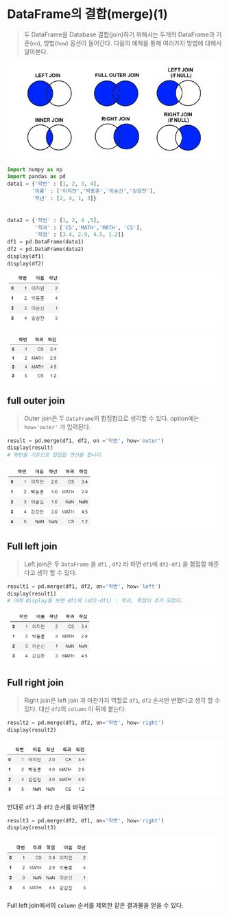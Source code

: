 # DataFrame의 결합(merge)(1)

>두 DataFrame을 Database 결합(join)하기 위해서는 두개의 DataFrame과 기준(`on`), 방법(`how`) 옵션이 들어간다. 다음의 예제를 통해 여러가지 방법에 대해서 알아본다.

![image-20200915024044786](markdown-images/image-20200915024044786.png)

```python
import numpy as np
import pandas as pd 
data1 = {'학번' : [1, 2, 3, 4],
        '이름' : ['이지안','박동훈','이순신','강감찬'],
        '학년' : [2, 4, 1, 3]}


data2 = {'학번' : [1, 2, 4 ,5],
         '학과' : ['CS','MATH','MATH', 'CS'],
         '학점' : [3.4, 2.9, 4.5, 1.2]}
df1 = pd.DataFrame(data1)
df2 = pd.DataFrame(data2)
display(df1)
display(df2)
```

![image-20200915022613912](markdown-images/image-20200915022613912.png)

![image-20200915022626320](markdown-images/image-20200915022626320.png)



## full outer join

> Outer join은 두 `DataFrame`의 합집합으로 생각할 수 있다. option에는 `how='outer'` 가 입력된다.

```python
result = pd.merge(df1, df2, on ='학번', how='outer')
display(result)
# 학번을 기준으로 합집합 연산을 합니다.
```

![image-20200916165858323](markdown-images/image-20200916165858323.png)

## Full left join

> Left join은 두 `DataFrame` 을 `df1` , `df2` 라 하면 `df1`에 `df2-df1` 을 합집합 해준다고 생각 할 수 있다.

```python
result1 = pd.merge(df1, df2, on='학번', how='left')
display(result1)
# 아래 display를 보면 df1에 (df2-df1) : 학과, 학점이 추가 되었다.
```

![image-20200916165832779](markdown-images/image-20200916165832779.png)

## Full right join

> Right join은  left join 과 마찬가지 역할로 `df1`, `df2` 순서만 변했다고 생각 할 수 있다. 대신 `df2`의 `column` 이 뒤에 붙는다.

```python
result2 = pd.merge(df1, df2, on='학번', how='right')
display(result2)
```

![image-20200916170343364](markdown-images/image-20200916170343364.png)

반대로 `df1` 과 `df2` 순서를 바꿔보면

```python
result3 = pd.merge(df2, df1, on='학번', how='right')
display(result3)
```

![image-20200916173630814](markdown-images/image-20200916173630814.png)

Full left join에서의  `column`  순서를 제외한 같은 결과물을 얻을 수 있다.

